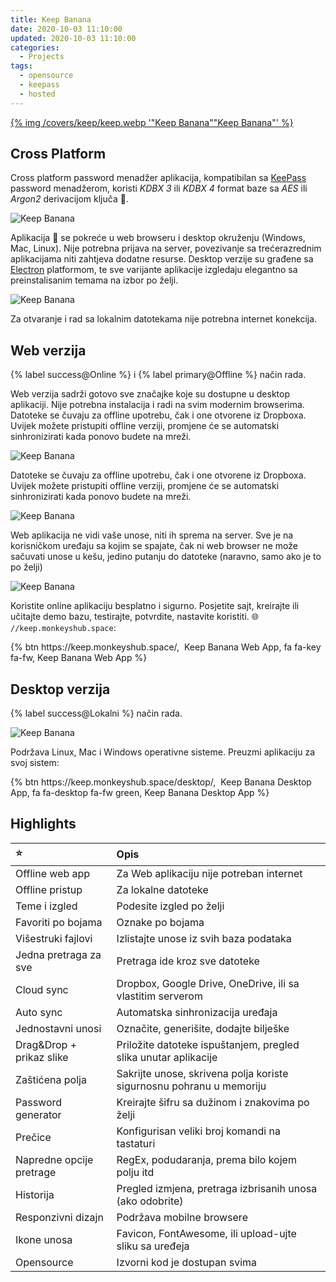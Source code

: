 ```yaml
---
title: Keep Banana
date: 2020-10-03 11:10:00
updated: 2020-10-03 11:10:00
categories:
  - Projects
tags:
  - opensource
  - keepass
  - hosted
---
```


<a href="/opensource_password_manager" aria-label="pročitaj" title="Keep Banana" data-pjax-state="">{% img /covers/keep/keep.webp '"Keep Banana""Keep Banana"' %}</a>

<!--more-->

## Cross Platform

Cross platform password menadžer aplikacija, kompatibilan sa [KeePass](https://keepass.info/) password menadžerom, koristi *KDBX 3* ili *KDBX 4* format baze sa *AES* ili *Argon2* derivacijom ključa :key:.

<picture>
  <source srcset="/covers/keep/keep_cross.webp" media="(max-width: 100%)" type="image/webp" />
  <source srcset="/covers/keep/keep_cross.png" media="(max-width: 100%)" type="image/png" />
  <img src="/covers/keep/keep_cross.webp" title="Keep Banana" label="Keep Banana" />
</picture>

Aplikacija :closed_lock_with_key: se pokreće u web browseru i desktop okruženju (Windows, Mac, Linux). Nije potrebna prijava na server, povezivanje sa trećerazrednim aplikacijama niti zahtjeva dodatne resurse. Desktop verzije su građene sa [Electron](https://www.electronjs.org/) platformom, te sve varijante aplikacije izgledaju elegantno sa preinstalisanim temama na izbor po želji.

<picture>
  <source srcset="/covers/keep/keep_screenshot.webp" media="(max-width: 100%)" type="image/webp" />
  <img src="/covers/keep/keep_screenshot.webp" title="Keep Banana" label="Keep Banana" />
  <source srcset="/covers/keep/keep_screenshot.png" media="(max-width: 100%)" type="image/png" />
</picture>

Za otvaranje i rad sa lokalnim datotekama nije potrebna internet konekcija.

## Web verzija

{% label success@Online %} i {% label primary@Offline %} način rada.

Web verzija sadrži gotovo sve značajke koje su dostupne u desktop aplikaciji. Nije potrebna instalacija i radi na svim modernim browserima. Datoteke se čuvaju za offline upotrebu, čak i one otvorene iz Dropboxa. Uvijek možete pristupiti offline verziji, promjene će se automatski sinhronizirati kada ponovo budete na mreži.

<picture>
  <source srcset="/covers/keep/keep_webapp1.webp" media="(max-width: 100%)" type="image/webp" />
  <source srcset="/covers/keep/keep_webapp1.png" media="(max-width: 100%)" type="image/png" />
  <img src="/covers/keep/keep_webapp1.webp" title="Keep Banana" label="Keep Banana" />
</picture>

Datoteke se čuvaju za offline upotrebu, čak i one otvorene iz Dropboxa. Uvijek možete pristupiti offline verziji, promjene će se automatski sinhronizirati kada ponovo budete na mreži.

<picture>
  <source srcset="/covers/keep/keep_webapp2.webp" media="(max-width: 100%)" type="image/webp" />
  <source srcset="/covers/keep/keep_webapp2.png" media="(max-width: 100%)" type="image/png" />
  <img src="/covers/keep/keep_webapp2.webp" title="Keep Banana" label="Keep Banana" />
</picture>

Web aplikacija ne vidi vaše unose, niti ih sprema na server. Sve je na korisničkom uređaju sa kojim se spajate, čak ni web browser ne može sačuvati unose u kešu, jedino putanju do datoteke <span class="tekst-77-7">(naravno, samo ako je to po želji)</span>

<picture>
  <source srcset="/covers/keep/keep_webapp3.webp" media="(max-width: 100%)" type="image/webp" />
  <source srcset="/covers/keep/keep_webapp3.png" media="(max-width: 100%)" type="image/png" />
  <img src="/covers/keep/keep_webapp3.webp" title="Keep Banana" label="Keep Banana" />
</picture>

Koristite online aplikaciju besplatno i sigurno. Posjetite sajt, kreirajte ili učitajte demo bazu, testirajte, potvrdite, nastavite koristiti. :globe_with_meridians: `//keep.monkeyshub.space`:

<div class="centar tekst-120s">
{% btn https://keep.monkeyshub.space/, &nbsp;Keep Banana Web App, fa fa-key fa-fw, Keep Banana Web App %}
</div>

## Desktop verzija

{% label success@Lokalni %} način rada.

<picture>
  <source srcset="/covers/keep/keep_desktop.webp" media="(max-width: 100%)" type="image/webp" />
  <source srcset="/covers/keep/keep_desktop.png" media="(max-width: 100%)" type="image/png" />
  <img src="/covers/keep/keep_desktop.webp" title="Keep Banana" label="Keep Banana" />
</picture>

Podržava Linux, Mac i Windows operativne sisteme. Preuzmi aplikaciju za svoj sistem:

<div class="centar tekst-120s">
{% btn https://keep.monkeyshub.space/desktop/, &nbsp;Keep Banana Desktop App, fa fa-desktop fa-fw green, Keep Banana Desktop App %}
</div>

## Highlights

| :star: | Opis |
| :-- | :-- |
| Offline web app | Za Web aplikaciju nije potreban internet |
| Offline pristup | Za lokalne datoteke |
| Teme i izgled | Podesite izgled po želji |
| Favoriti po bojama | Oznake po bojama |
| Višestruki fajlovi | Izlistajte unose iz svih baza podataka |
| Jedna pretraga za sve | Pretraga ide kroz sve datoteke |
| Cloud sync | Dropbox, Google Drive, OneDrive, ili sa vlastitim serverom |
| Auto sync | Automatska sinhronizacija uređaja |
| Jednostavni unosi | Označite, generišite, dodajte bilješke |
| Drag&Drop + prikaz slike | Priložite datoteke ispuštanjem, pregled slika unutar aplikacije |
| Zaštićena polja | Sakrijte unose, skrivena polja koriste sigurnosnu pohranu u memoriju |
| Password generator | Kreirajte šifru sa dužinom i znakovima po želji |
| Prečice | Konfigurisan veliki broj komandi na tastaturi |
| Napredne opcije pretrage | RegEx, podudaranja, prema bilo kojem polju itd |
| Historija | Pregled izmjena, pretraga izbrisanih unosa (ako odobrite) |
| Responzivni dizajn | Podržava mobilne browsere |
| Ikone unosa | Favicon, FontAwesome, ili upload-ujte sliku sa uređeja |
| Opensource | Izvorni kod je dostupan svima |
